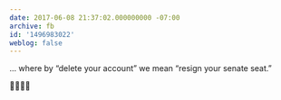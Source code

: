 ```yaml
---
date: 2017-06-08 21:37:02.000000000 -07:00
archive: fb
id: '1496983022'
weblog: false
---
```


... where by “delete your account” we mean “resign your senate seat.”

🤔😶😳🙃
